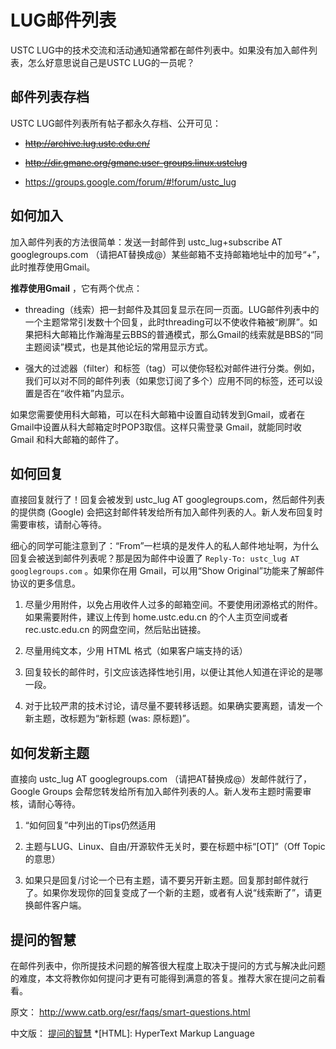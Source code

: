 ---
---

# LUG邮件列表

USTC LUG中的技术交流和活动通知通常都在邮件列表中。如果没有加入邮件列表，怎么好意思说自己是USTC LUG的一员呢？ 

## 邮件列表存档

USTC LUG邮件列表所有帖子都永久存档、公开可见： 

  + ~~<http://archive.lug.ustc.edu.cn/>~~

  + ~~<http://dir.gmane.org/gmane.user-groups.linux.ustclug>~~

  + <https://groups.google.com/forum/#!forum/ustc_lug>

## 如何加入

加入邮件列表的方法很简单：发送一封邮件到 ustc_lug+subscribe AT googlegroups.com （请把AT替换成@）某些邮箱不支持邮箱地址中的加号“+”，此时推荐使用Gmail。 

**推荐使用Gmail** ，它有两个优点： 

  + threading（线索）把一封邮件及其回复显示在同一页面。LUG邮件列表中的一个主题常常引发数十个回复，此时threading可以不使收件箱被“刷屏”。如果把科大邮箱比作瀚海星云BBS的普通模式，那么Gmail的线索就是BBS的“同主题阅读”模式，也是其他论坛的常用显示方式。

  + 强大的过滤器（filter）和标签（tag）可以使你轻松对邮件进行分类。例如，我们可以对不同的邮件列表（如果您订阅了多个）应用不同的标签，还可以设置是否在“收件箱”内显示。

如果您需要使用科大邮箱，可以在科大邮箱中设置自动转发到Gmail，或者在Gmail中设置从科大邮箱定时POP3取信。这样只需登录 Gmail，就能同时收 Gmail 和科大邮箱的邮件了。 

## 如何回复

直接回复就行了！回复会被发到 ustc_lug AT googlegroups.com，然后邮件列表的提供商 (Google) 会把这封邮件转发给所有加入邮件列表的人。新人发布回复时需要审核，请耐心等待。 

细心的同学可能注意到了：“From”一栏填的是发件人的私人邮件地址啊，为什么回复会被送到邮件列表呢？那是因为邮件中设置了 `Reply-To: ustc_lug AT googlegroups.com` 。如果你在用 Gmail，可以用“Show Original”功能来了解邮件协议的更多信息。 

  1. 尽量少用附件，以免占用收件人过多的邮箱空间。不要使用闭源格式的附件。如果需要附件，建议上传到 home.ustc.edu.cn 的个人主页空间或者 rec.ustc.edu.cn 的网盘空间，然后贴出链接。

  2. 尽量用纯文本，少用 HTML 格式（如果客户端支持的话）

  3. 回复较长的邮件时，引文应该选择性地引用，以便让其他人知道在评论的是哪一段。

  4. 对于比较严肃的技术讨论，请尽量不要转移话题。如果确实要离题，请发一个新主题，改标题为“新标题 (was: 原标题)”。

## 如何发新主题

直接向 ustc_lug AT googlegroups.com （请把AT替换成@）发邮件就行了，Google Groups 会帮您转发给所有加入邮件列表的人。新人发布主题时需要审核，请耐心等待。 

  1. “如何回复”中列出的Tips仍然适用

  2. 主题与LUG、Linux、自由/开源软件无关时，要在标题中标“[OT]”（Off Topic的意思）

  3. 如果只是回复/讨论一个已有主题，请不要另开新主题。回复那封邮件就行了。如果你发现你的回复变成了一个新的主题，或者有人说“线索断了”，请更换邮件客户端。

## 提问的智慧

在邮件列表中，你所提技术问题的解答很大程度上取决于提问的方式与解决此问题的难度，本文将教你如何提问才更有可能得到满意的答复。推荐大家在提问之前看看。 

原文： <http://www.catb.org/esr/faqs/smart-questions.html>

中文版： [提问的智慧](../doc/smart-questions "doc:smart-questions")
  *[HTML]: HyperText Markup Language

